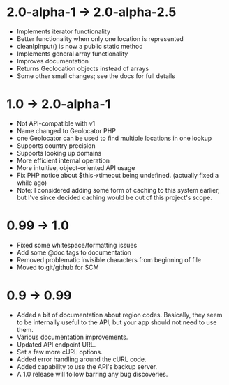 # 2.0-alpha-1 -> 2.0-alpha-2.5

* Implements iterator functionality
* Better functionality when only one location is represented
* cleanIpInput() is now a public static method
* Implements general array functionality
* Improves documentation
* Returns Geolocation objects instead of arrays
* Some other small changes; see the docs for full details

# 1.0 -> 2.0-alpha-1

* Not API-compatible with v1
* Name changed to Geolocator PHP
* one Geolocator can be used to find multiple locations in one lookup
* Supports country precision
* Supports looking up domains
* More efficient internal operation
* More intuitive, object-oriented API usage
* Fix PHP notice about $this->timeout being undefined. (actually fixed a while ago)
* Note: I considered adding some form of caching to this system earlier, but I've since 
  decided caching would be out of this project's scope.

# 0.99 -> 1.0

* Fixed some whitespace/formatting issues
* Add some @doc tags to documentation
* Removed problematic invisible characters from beginning of file
* Moved to git/github for SCM

# 0.9 -> 0.99

* Added a bit of documentation about region codes.
  Basically, they seem to be internally useful to the API, but your app
  should not need to use them.
* Various documentation improvements.
* Updated API endpoint URL.
* Set a few more cURL options.
* Added error handling around the cURL code.
* Added capability to use the API's backup server.
* A 1.0 release will follow barring any bug discoveries.

